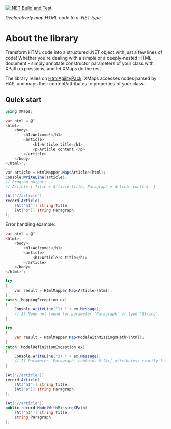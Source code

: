 [![.NET Build and Test](https://github.com/marax27/XMaps/actions/workflows/build-and-test.yml/badge.svg)](https://github.com/marax27/XMaps/actions/workflows/build-and-test.yml)

_Declaratively map HTML code to a .NET type._

# About the library

Transform HTML code into a structured .NET object with just a few lines of code! Whether you're dealing with a simple or a deeply-nested HTML document - simply annotate constructor parameters of your class with XPath expressions, and let XMaps do the rest.

The library relies on [HtmlAgilityPack](https://html-agility-pack.net/). XMaps accesses nodes parsed by HAP, and maps their content/attributes to properties of your class.

## Quick start

```csharp
using XMaps;

var html = @"
<html>
    <body>
        <h1>Welcome!</h1>
        <article>
            <h1>Article title</h1>
            <p>Article content.</p>
        </article>
    </body>
</html>";

var article = HtmlMapper.Map<Article>(html);
Console.WriteLine(article);
// Program output:
// Article { Title = Article title, Paragraph = Article content. }

[At("//article")]
record Article(
    [At("h1")] string Title,
    [At("p")] string Paragraph
);
```

Error handling example:

```csharp
var html = @"
<html>
    <body>
        <h1>Welcome!</h1>
        <article>
            <h1>Article's title</h1>
        </article>
    </body>
</html>";

try
{
    var result = HtmlMapper.Map<Article>(html);
}
catch (MappingException ex)
{
    Console.WriteLine("1) " + ex.Message);
    // 1) Node not found for parameter 'Paragraph' of type 'String'.
}

try
{
    var result = HtmlMapper.Map<ModelWithMissingXPath>(html);
}
catch (ModelDefinitionException ex)
{
    Console.WriteLine("2) " + ex.Message);
    // 2) Parameter 'Paragraph' contains 0 [At] attributes; exactly 1 is expected.
}

[At("//article")]
record Article(
    [At("h1")] string Title,
    [At("p")] string Paragraph
);

[At("//article")]
public record ModelWithMissingXPath(
    [At("h1")] string Title,
    string Paragraph
);
```
